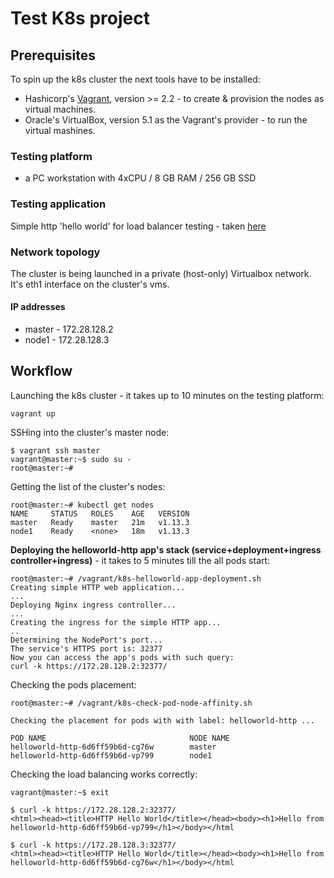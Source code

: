 # Test K8s project

## Prerequisites

To spin up the k8s cluster the next tools have to be installed:
  * Hashicorp's [Vagrant](https://www.vagrantup.com/), version >= 2.2 - to create & provision the nodes as virtual machines.
  * Oracle's VirtualBox, version 5.1 as the Vagrant's provider - to run the virtual mashines.


### Testing platform
  * a PC workstation with 4xCPU / 8 GB RAM / 256 GB SSD

### Testing application

Simple http 'hello world' for load balancer testing - taken [here](https://hub.docker.com/r/strm/helloworld-http)


### Network topology

The cluster is being launched in a private (host-only) Virtualbox network. It's eth1 interface on the cluster's vms.

#### IP addresses

* master - 172.28.128.2
* node1 - 172.28.128.3

## Workflow

Launching the k8s cluster - it takes up to 10 minutes on the testing platform:
```
vagrant up
```

SSHing into the cluster's master node:
```
$ vagrant ssh master
vagrant@master:~$ sudo su -
root@master:~# 
```
Getting the list of the cluster's nodes:
```
root@master:~# kubectl get nodes
NAME     STATUS   ROLES    AGE   VERSION
master   Ready    master   21m   v1.13.3
node1    Ready    <none>   18m   v1.13.3
```

**Deploying the helloworld-http app's stack (service+deployment+ingress controller+ingress)** - it takes to 5 minutes till the all pods start:

```
root@master:~# /vagrant/k8s-helloworld-app-deployment.sh 
Creating simple HTTP web application...
...
Deploying Nginx ingress controller...
...
Creating the ingress for the simple HTTP app...
..
Determining the NodePort's port...
The service's HTTPS port is: 32377
Now you can access the app's pods with such query:
curl -k https://172.28.128.2:32377/
```

Checking the pods placement:
```
root@master:~# /vagrant/k8s-check-pod-node-affinity.sh 

Checking the placement for pods with with label: helloworld-http ...

POD NAME                                NODE NAME
helloworld-http-6d6ff59b6d-cg76w        master
helloworld-http-6d6ff59b6d-vp799        node1
```

Checking the load balancing works correctly:
```
vagrant@master:~$ exit

$ curl -k https://172.28.128.2:32377/
<html><head><title>HTTP Hello World</title></head><body><h1>Hello from helloworld-http-6d6ff59b6d-vp799</h1></body></html

$ curl -k https://172.28.128.3:32377/
<html><head><title>HTTP Hello World</title></head><body><h1>Hello from helloworld-http-6d6ff59b6d-cg76w</h1></body></html
```

